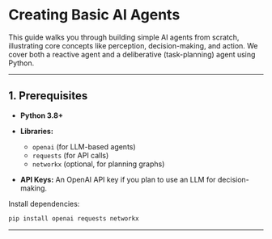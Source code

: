 # Creating Basic AI Agents

This guide walks you through building simple AI agents from scratch, illustrating core concepts like perception, decision-making, and action. We cover both a reactive agent and a deliberative (task-planning) agent using Python.

---

## 1. Prerequisites

* **Python 3.8+**
* **Libraries:**

  * `openai` (for LLM-based agents)
  * `requests` (for API calls)
  * `networkx` (optional, for planning graphs)
* **API Keys:** An OpenAI API key if you plan to use an LLM for decision-making.

Install dependencies:

```bash
pip install openai requests networkx
```

---
